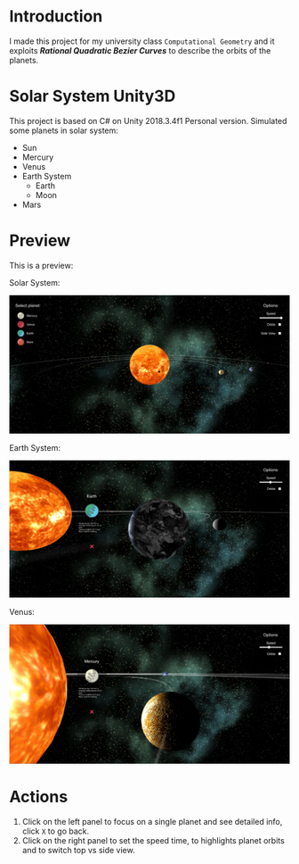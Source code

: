 # Introduction

I made this project for my university class `Computational Geometry` and it exploits ***Rational Quadratic Bezier Curves*** to describe the orbits of the planets.

# Solar System Unity3D

This project is based on C# on Unity 2018.3.4f1 Personal version. Simulated some planets in solar system:
- Sun
- Mercury
- Venus
- Earth System
  - Earth
  - Moon
- Mars


# Preview
This is a preview:


Solar System:

![Solar System](./screenshots/solar1.PNG)

Earth System:

![Earth System](./screenshots/solar2.PNG)

Venus:

![Mercury](./screenshots/solar3.PNG)


# Actions
1. Click on the left panel to focus on a single planet and see detailed info, click `X` to go back.
2. Click on the right panel to set the speed time, to highlights planet orbits and to switch top vs side view.
